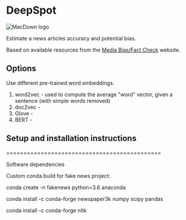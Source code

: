# DeepSpot 

![MacDown logo](http://macdown.uranusjr.com/static/images/logo-160.png)

Estimate a news articles accuracy and potential bias.

Based on available resources from the [Media Bias/Fact Check](http://www.mediabiasfactcheck.com) website. 


Options 
-----------------------------------------------------------------------------------------------
Use different pre-trained word embeddings.
1. word2vec - used to compute the average "word" vector, given a sentence (with simple words removed)
2. doc2vec -
3. Glove -
4. BERT - 


Setup and installation instructions
-----------------------------------------------------------------------------------------------


=============================================

Software dependencies

Custom conda build for fake news project:

conda create -n fakenews python=3.6 anaconda

conda install -c conda-forge newspaper3k numpy scipy pandas

conda install -c conda-forge nltk

